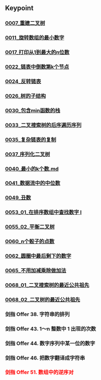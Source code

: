 ## Keypoint
### [0007_重建二叉树](0007_重建二叉树.md)
### [0011_旋转数组的最小数字](0011_旋转数组的最小数字.md)
### [0017_打印从1到最大的n位数](0017_打印从1到最大的n位数.md)
### [0022_链表中倒数第k个节点](0022_链表中倒数第k个节点.md)
### [0024_反转链表](0024_反转链表.md)
### [0026_树的子结构](0026_树的子结构.md)
### [0030_包含min函数的栈](0030_包含min函数的栈.md)
### [0033_二叉搜索树的后序遍历序列](0033_二叉搜索树的后序遍历序列.md)
### [0035_复杂链表的复制](0035_复杂链表的复制.md)
### [0037_序列化二叉树](0037_序列化二叉树.md)
### [0040_最小的k个数.md](0040_最小的k个数.md)
### [0041_数据流中的中位数](0041_数据流中的中位数.md)
### [0049_丑数](0049_丑数.md)
### [0053_01_在排序数组中查找数字 I](0053_01_在排序数组中查找数字I.md)
### [0055_02_平衡二叉树](0055_02_平衡二叉树.md)
### [0060_n个骰子的点数](0060_n个骰子的点数.md)
### [0062_圆圈中最后剩下的数字](0062_圆圈中最后剩下的数字.md)
### [0065_不用加减乘除做加法](0065_不用加减乘除做加法.md)
### [0068_01_二叉搜索树的最近公共祖先](0068_01_二叉搜索树的最近公共祖先.md)
### [0068_02_二叉树的最近公共祖先](0068_02_二叉树的最近公共祖先.md)
###
### 剑指 Offer 38. 字符串的排列
### 剑指 Offer 43. 1～n 整数中 1 出现的次数
### 剑指 Offer 44. 数字序列中某一位的数字
### 剑指 Offer 46. 把数字翻译成字符串
### <font color='red'>剑指 Offer 51. 数组中的逆序对</font>
###
